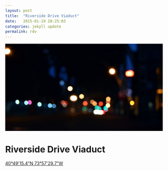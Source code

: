 ```yaml
---
layout: post
title:  "Riverside Drive Viaduct"
date:   2015-01-19 20:25:03
categories: jekyll update
permalink: rdv
---
```


![Riverside Drive Viaduct](/img/river_side_viaduct_mini.jpg)

Riverside Drive Viaduct
=======================

<a href="https://www.google.com/maps/place/40%C2%B049'15.4%22N+73%C2%B057'29.7%22W/@40.820933,-73.958247,19z/data=!3m1!4b1!4m2!3m1!1s0x0:0x0" target="_blank">40°49'15.4"N 73°57'29.7"W</a>